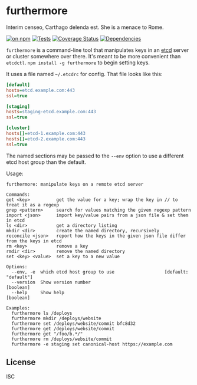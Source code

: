 # furthermore

Interim censeo, Carthago delenda est. She is a menace to Rome.

[![on npm](http://img.shields.io/npm/v/furthermore.svg?style=flat)](https://www.npmjs.org/package/furthermore)  [![Tests](http://img.shields.io/travis/ceejbot/furthermore.svg?style=flat)](http://travis-ci.org/ceejbot/furthermore) [![Coverage Status](https://coveralls.io/repos/github/ceejbot/furthermore/badge.svg?branch=master)](https://coveralls.io/github/ceejbot/furthermore?branch=master) [![Dependencies](http://img.shields.io/david/ceejbot/furthermore.svg?style=flat)](https://david-dm.org/ceejbot/furthermore)

`furthermore` is a command-line tool that manipulates keys in an [etcd](https://github.com/coreos/etcd) server or cluster somewhere over there. It's meant to be more convenient than `etcdctl`. `npm install -g furthermore` to begin setting keys.

It uses a file named `~/.etcdrc` for config. That file looks like this:

```ini
[default]
hosts=etcd.example.com:443
ssl=true

[staging]
hosts=staging-etcd.example.com:443
ssl=true

[cluster]
hosts[]=etcd-1.example.com:443
hosts[]=etcd-2.example.com:443
ssl=true
```

The named sections may be passed to the `--env` option to use a different etcd host group than the default.

Usage:

```
furthermore: manipulate keys on a remote etcd server

Commands:
get <key>          get the value for a key; wrap the key in // to treat it as a regexp
grep <pattern>     search for values matching the given regexp pattern
import <json>      import key/value pairs from a json file & set them in etcd
ls <dir>           get a directory listing
mkdir <dir>        create the named directory, recursively
reconcile <json>   report how the keys in the given json file differ from the keys in etcd
rm <key>           remove a key
rmdir <dir>        remove the named directory
set <key> <value>  set a key to a new value

Options:
  --env, -e  which etcd host group to use                   [default: "default"]
  --version  Show version number                                       [boolean]
  --help     Show help                                                 [boolean]

Examples:
  furthermore ls /deploys
  furthermore mkdir /deploys/website
  furthermore set /deploys/website/commit bfc8d32
  furthermore get /deploys/website/commit
  furthermore get "/foo/b.*/"
  furthermore rm /deploys/website/commit
  furthermore -e staging set canonical-host https://example.com
```

## License

ISC
